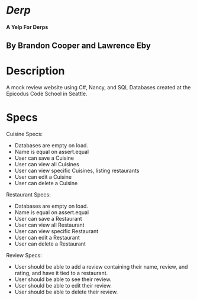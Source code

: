 # _Derp_
#### A Yelp For Derps

## By Brandon Cooper and Lawrence Eby

# Description
A mock review website using C#, Nancy, and SQL Databases created at the Epicodus Code School in Seattle.

# Specs

Cuisine Specs:

- Databases are empty on load.
- Name is equal on assert.equal
- User can save a Cuisine
- User can view all Cuisines
- User can view specific Cuisines, listing restaurants
- User can edit a Cuisine
- User can delete a Cuisine

Restaurant Specs:

- Databases are empty on load.
- Name is equal on assert.equal
- User can save a Restaurant
- User can view all Restaurant
- User can view specific Restaurant
- User can edit a Restaurant
- User can delete a Restaurant


Review Specs:

- User should be able to add a review containing their name, review, and rating, and have it tied to a restaurant.
- User should be able to see their review.
- User should be able to edit their review.
- User should be able to delete their review.
